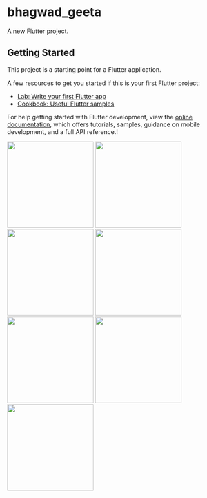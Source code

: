 # bhagwad_geeta

A new Flutter project.

## Getting Started

This project is a starting point for a Flutter application.

A few resources to get you started if this is your first Flutter project:

- [Lab: Write your first Flutter app](https://docs.flutter.dev/get-started/codelab)
- [Cookbook: Useful Flutter samples](https://docs.flutter.dev/cookbook)


For help getting started with Flutter development, view the
[online documentation](https://docs.flutter.dev/), which offers tutorials,
samples, guidance on mobile development, and a full API reference.!
<p>
  <img src = "https://github.com/Rajputniraj6983/bhagwad_geeta/assets/143181391/7a4fc938-d507-4f48-aec4-ad9829bab1fe" width=200>
  <img src = "https://github.com/Rajputniraj6983/bhagwad_geeta/assets/143181391/d19231a8-ed3a-49b9-8959-a9f5d70231a2" width=200>
  <img src = "https://github.com/Rajputniraj6983/bhagwad_geeta/assets/143181391/a50968ad-d8a5-4040-9500-ec7e476b8749" width=200>
  <img src = "https://github.com/Rajputniraj6983/bhagwad_geeta/assets/143181391/f6713537-0924-4638-b23e-f145a287ac2b" width=200>
   <img src = "https://github.com/Rajputniraj6983/bhagwad_geeta/assets/143181391/cf582dfb-6ba1-4419-a5f5-17d83b22870b" width=200>
   <img src = "https://github.com/Rajputniraj6983/bhagwad_geeta/assets/143181391/2a3ed6a6-e4b5-4081-a5af-e7dbcdbc4545" width=200>
   <img src = "https://github.com/Rajputniraj6983/bhagwad_geeta/assets/143181391/f2a560d1-7ffc-4602-8736-e7ed5e83a60d" width=200>
</p>

